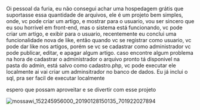 Oi pessoal da furia, eu não consegui achar uma hospedagem grátis que suportasse essa quantidade de arquivos, ele é um projeto bem simples, onde, vc pode criar um artigo, e mostrar para o usuario, vou ser sincero que eu sou horrivel em front-end, mas o sistema está funcionando, vc pode criar um artigo, e exibir para o usuario, recentemente eu conclui uma funcionalidade nova de like, então quando vc se registrar como usuario, vc pode dar like nos artigos, porém se vc se cadastrar como administrador vc pode publicar, editar, e apagar algum artigo. caso encontre algum problema na hora de cadastrar o administrador o arquivo pronto tá disponivel na pasta do admin, está salvo como cadastro.php, vc pode executar ele localmente ai vai criar um adminsitrador no banco de dados. Eu já inclui o sql, pra ser facil de executar localmente 

espero que possam aproveitar e se divertir com esse projeto



![mossawi_152245956000_20190128150135_701922027894](https://github.com/user-attachments/assets/145f7ebe-2066-41b1-b31e-5873a067d854)
